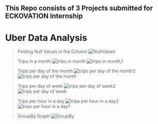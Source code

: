 ## This Repo consists of 3 Projects submitted for ECKOVATION Internship
# Uber Data Analysis

>Finding Null Values in the Column
![NullValues](https://user-images.githubusercontent.com/32811341/93630906-63d7f080-fa08-11ea-8f16-53be515c619e.png)


>Trips in a month
![trips in month](https://user-images.githubusercontent.com/32811341/93630883-5b7fb580-fa08-11ea-872d-b78f103352cf.png)
![trips in month,1](https://user-images.githubusercontent.com/32811341/93630908-64708700-fa08-11ea-9fbf-393881e115da.png)

>Trips per day of the month
![trips per day of the month2](https://user-images.githubusercontent.com/32811341/93630886-5d497900-fa08-11ea-916e-4416ee8897a3.png)
![trips per day of the month](https://user-images.githubusercontent.com/32811341/93630892-5e7aa600-fa08-11ea-9426-2354ff36bbb1.png)

>Trips per day of week
![trips per day of week2](https://user-images.githubusercontent.com/32811341/93630894-5fabd300-fa08-11ea-8546-6934ce42bb80.png)
![trips per day of week](https://user-images.githubusercontent.com/32811341/93630898-60dd0000-fa08-11ea-9395-5ab85b03e722.png)

>Trips per hour in a day
![trips per hour in a day2](https://user-images.githubusercontent.com/32811341/93630899-61759680-fa08-11ea-849e-fe53ab4b82b3.png)
![trips per hour in a day1](https://user-images.githubusercontent.com/32811341/93630901-620e2d00-fa08-11ea-9484-5bf94ebf5575.png)

>GroupBy Graph
![GroupBy](https://user-images.githubusercontent.com/32811341/93630903-62a6c380-fa08-11ea-9407-05e1e3d9d178.png)




